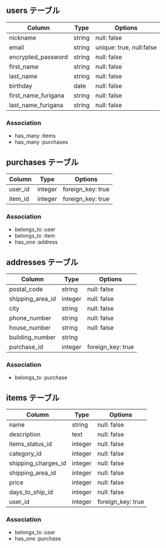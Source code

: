 ## users テーブル

| Column             | Type   | Options     |
| ------------------ | ------ | ----------- |
| nickname           | string | null: false |
| email              | string | unique: true, null:false|
| encrypted_password | string | null: false |
| first_name         | string | null: false |
| last_name               | string | null: false |
| birthday           | date   | null: false |
| first_name_furigana         | string | null: false |
| last_name_furigana               | string | null: false |
### Association

- has_many :items
- has_many :purchases

## purchases テーブル

| Column             | Type   | Options     |
| ------             | ------ | ----------- |
| user_id            | integer| foreign_key: true |
| item_id            | integer| foreign_key: true |
### Association

- belongs_to :user
- belongs_to :item
- has_one :address

## addresses テーブル

| Column | Type       | Options                        |
| ------ | ---------- | ------------------------------ |
| postal_code         | string | null: false |
| shipping_area_id    | integer | null: false |
| city                | string | null: false |
| phone_number        | string | null: false |
| house_number        | string | null: false |
| building_number     | string |  |
| purchase_id         | integer| foreign_key: true|
### Association

- belongs_to :purchase

## items テーブル

| Column             | Type   | Options     |
| ------------------ | ------ | ----------- |
| name         | string | null: false |
| description  | text   | null: false |
| items_status_id    | integer | null: false |
| category_id        | integer| null: false |
| shipping_charges_id| integer | null: false |
| shipping_area_id   | integer | null: false |
| price              | integer | null: false |
| days_to_ship_id    | integer | null: false |
| user_id            | integer| foreign_key: true|
### Association

- belongs_to :user
- has_one :purchase
